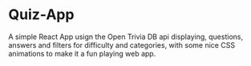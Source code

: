# Quiz-App

A simple React App usign the Open Trivia DB api displaying, questions, answers and filters for difficulty and categories, with some nice CSS animations to make it a fun playing web app.


